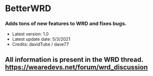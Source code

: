 # BetterWRD
### Adds tons of new features to WRD and fixes bugs.
* Latest version: 1.0
* Latest update date: 5/3/2021
* Credits: davidTube / dave77

## All information is present in the WRD thread.  https://wearedevs.net/forum/wrd_discussion
